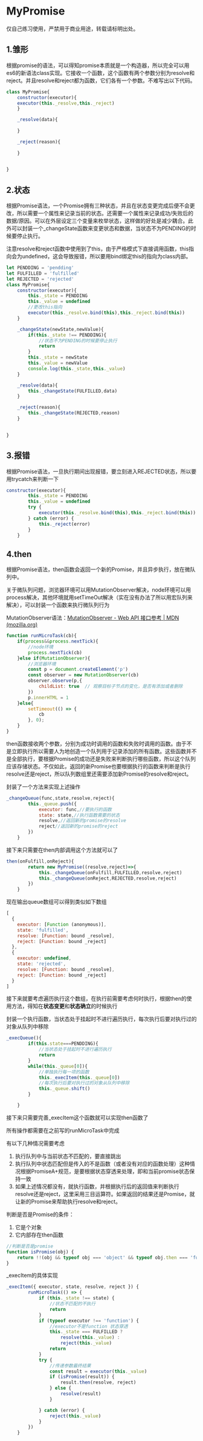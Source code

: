 # MyPromise

仅自己练习使用，严禁用于商业用途，转载请标明出处。

## 1.雏形

根据promise的语法，可以得知promise本质就是一个构造器，所以完全可以用es6的新语法class实现。它接收一个函数，这个函数有两个参数分别为resolve和reject。并且resolve和reject都为函数，它们各有一个参数。不难写出以下代码。

```javascript
class MyPromise{
    constructor(executor){   
    executor(this._resolve,this._reject)  
    }

    _resolve(data){
       
    }

    _reject(reason){
       
    }

    
}
```

## 2.状态

根据Promise语法，一个Promise拥有三种状态，并且在状态变更完成后便不会更改，所以需要一个属性来记录当前的状态。还需要一个属性来记录成功/失败后的数据/原因。可以在外层设定三个变量来枚举状态，这样做的好处是减少耦合。此外可以封装一个_changeState函数来变更状态和数据，当状态不为PENDING的时候要停止执行。

注意resolve和reject函数中使用到了this，由于严格模式下直接调用函数，this指向会为undefined，这会导致报错，所以要用bind绑定this的指向为class内部。

```javascript
let PENDDING = 'pendding'
let FULFILLED = 'fulfilled'
let REJECTED = 'rejected'
class MyPromise{
    constructor(executor){
        this._state = PENDDING
        this._value = undefined
        //更改this指向
        executor(this._resolve.bind(this),this._reject.bind(this)) 
    }

    _changeState(newState,newValue){
        if(this._state !== PENDDING){
            //状态不为PENDING的时候要停止执行
            return
        }
        this._state = newState
        this._value = newValue
        console.log(this._state,this._value)
    }

    _resolve(data){
        this._changeState(FULFILLED,data)
    }

    _reject(reason){
        this._changeState(REJECTED,reason)
    }

    
}
```

## 3.报错

根据Promise语法，一旦执行期间出现报错，要立刻进入REJECTED状态，所以要用trycatch来判断一下

```javascript
constructor(executor){
        this._state = PENDDING
        this._value = undefined
        try {
            executor(this._resolve.bind(this),this._reject.bind(this))
        } catch (error) {
            this._reject(error)
        }
    }
```

## 4.then

根据Promise语法，then函数会返回一个新的Promise，并且异步执行，放在微队列中。

关于微队列问题，浏览器环境可以用MutationObserver解决，node环境可以用process解决，其他环境就用setTimeOut解决（实在没有办法了所以用宏队列来解决），可以封装一个函数来执行微队列行为

MutationObserver语法：[MutationObserver - Web API 接口参考 | MDN (mozilla.org)](https://developer.mozilla.org/zh-CN/docs/Web/API/MutationObserver)

```javascript
function runMicroTask(cb){
    if(process&&process.nextTick){
        //node环境
        process.nextTick(cb)
    }else if(MutationObserver){
        //浏览器环境
        const p = document.createElement('p')
        const observer = new MutationObserver(cb)
        observer.observe(p,{
            childList: true  // 观察目标子节点的变化，是否有添加或者删除
        })
        p.innerHTML = 1
    }else{
        setTimeout(() => {
            cb
        }, 0);
    }
}
```

then函数接收两个参数，分别为成功时调用的函数和失败时调用的函数。由于不是立即执行所以需要人为地创造一个队列用于记录添加的所有函数。这些函数并不是全部执行，要根据Promise的成功还是失败来判断执行哪些函数，所以这个队列应该存储状态。不仅如此，返回的新Promise也要根据执行的函数来判断是执行resolve还是reject，所以队列数组里还需要添加新Promise的resolve和reject。

封装了一个方法来实现上述操作

```javascript
_changeQueue(func,state,resolve,reject){
        this._queue.push({
            executor: func,//要执行的函数
            state: state,//执行函数需要的状态
            resolve,//返回新的promise的resolve
            reject//返回新的promise的reject
        })
    }
```

接下来只需要在then内部调用这个方法就可以了

```javascript
then(onFulfill,onReject){
        return new MyPromise((resolve,reject)=>{
            this._changeQueue(onFulfill,FULFILLED,resolve,reject)
            this._changeQueue(onReject,REJECTED,resolve,reject)
        })
    }
```

现在输出queue数组可以得到类似如下数组

```javascript
[
  {
    executor: [Function (anonymous)],
    state: 'fulfilled',
    resolve: [Function: bound _resolve],
    reject: [Function: bound _reject]
  },
  {
    executor: undefined,
    state: 'rejected',
    resolve: [Function: bound _resolve],
    reject: [Function: bound _reject]
  }
]
```

接下来就要考虑遍历执行这个数组，在执行前需要考虑何时执行，根据then的使用方法，得知在**状态变更**和**状态确立**的时候执行

封装一个执行函数，当状态处于挂起时不进行遍历执行，每次执行后要对执行过的对象从队列中移除

```javascript
_execQueue(){
        if(this.state===PENDDING){
            //当状态处于挂起时不进行遍历执行
            return
        }
        while(this._queue[0]){
            //单独执行每一项的函数
            this._execItem(this._queue[0])
            //每次执行后要对执行过的对象从队列中移除
            this._queue.shift()
        }

    }
```

接下来只需要完善_execItem这个函数就可以实现then函数了

所有操作都需要在之前写的runMicroTask中完成

有以下几种情况需要考虑

1. 执行队列中与当前状态不匹配的，要直接跳出
2. 执行队列中状态匹配但是传入的不是函数（或者没有对应的函数处理）这种情况根据PromiseA+规范，是要根据状态穿透来处理，即和当前promise状态保持一致
3. 如果上述情况都没有，就执行函数，并根据执行后的返回值来判断执行resolve还是reject，这里采用三目运算符。如果返回的结果还是Promise，就让新的Promise来帮助执行resolve和reject。

判断是否是Promise的条件：

1. 它是个对象
2. 它内部存在then函数

```javascript
//判断是否是promise
function isPromise(obj) {
    return !!(obj && typeof obj === 'object' && typeof obj.then === 'function')
}
```

_execItem的具体实现

```javascript
_execItem({ executor, state, resolve, reject }) {
        runMicroTask(() => {
            if (this._state !== state) {
                //状态不匹配的不执行
                return
            }
            if (typeof executor !== 'function') {
                //executor不是function 状态穿透
                this._state === FULFILLED ?
                    resolve(this._value) :
                    reject(this._value)
                return
            }
            try {
                //传递参数最终结果
                const result = executor(this._value)
                if (isPromise(result)) {
                    result.then(resolve, reject)
                } else {
                    resolve(result)
                }

            } catch (error) {
                reject(this._value)
            }
        })
    }
```





